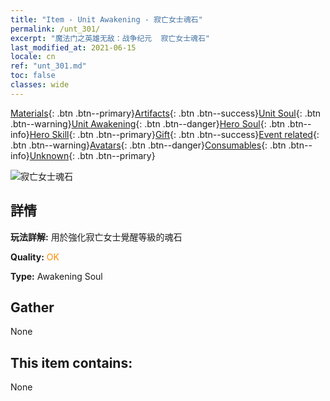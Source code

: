 ```yaml
---
title: "Item - Unit Awakening - 寂亡女士魂石"
permalink: /unt_301/
excerpt: "魔法门之英雄无敌：战争纪元  寂亡女士魂石"
last_modified_at: 2021-06-15
locale: cn
ref: "unt_301.md"
toc: false
classes: wide
---
```

 [Materials](/ItemsCN/){: .btn .btn--primary}[Artifacts](/ItemsCN/Artifacts/){: .btn .btn--success}[Unit Soul](/ItemsCN/UnitSoul/){: .btn .btn--warning}[Unit Awakening](/ItemsCN/UnitAwakening/){: .btn .btn--danger}[Hero Soul](/ItemsCN/HeroSoul/){: .btn .btn--info}[Hero Skill](/ItemsCN/HeroSkill/){: .btn .btn--primary}[Gift](/ItemsCN/Gift/){: .btn .btn--success}[Event related](/ItemsCN/Events/){: .btn .btn--warning}[Avatars](/ItemsCN/Avatars/){: .btn .btn--danger}[Consumables](/ItemsCN/Consumables/){: .btn .btn--info}[Unknown](/ItemsCN/Unknown/){: .btn .btn--primary}

 ![寂亡女士魂石](/images/u/tia_wuyao.jpg)

## 詳情
 **玩法詳解:** 用於強化寂亡女士覺醒等級的魂石

 **Quality:** <span style="color: #FF8C00">OK</span>

 **Type:** Awakening Soul

## Gather

  None

## This item contains:

  None

